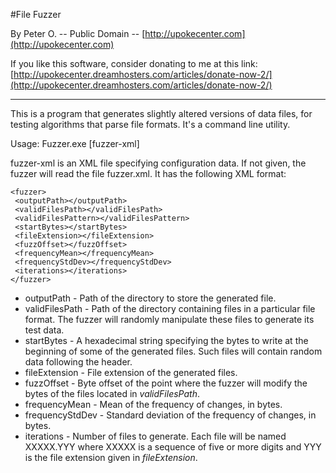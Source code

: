 #File Fuzzer

By Peter O. -- Public Domain -- [http://upokecenter.com](http://upokecenter.com)

If you like this software, consider donating to me at this link: [http://upokecenter.dreamhosters.com/articles/donate-now-2/](http://upokecenter.dreamhosters.com/articles/donate-now-2/)

----

This is a program that generates slightly altered versions
of data files, for testing algorithms that parse file formats.
It's a command line utility.

Usage:
Fuzzer.exe [fuzzer-xml]

fuzzer-xml is an XML file specifying configuration data. If not given, the fuzzer will
read the file fuzzer.xml. It has the following XML format:

    <fuzzer>
     <outputPath></outputPath>
     <validFilesPath></validFilesPath>
     <validFilesPattern></validFilesPattern>
     <startBytes></startBytes>
     <fileExtension></fileExtension>
     <fuzzOffset></fuzzOffset>
     <frequencyMean></frequencyMean>
     <frequencyStdDev></frequencyStdDev>
     <iterations></iterations>
    </fuzzer>

* outputPath - Path of the directory to store the generated file.
* validFilesPath - Path of the directory containing files in a particular file
  format. The fuzzer will randomly manipulate these files to generate its
  test data.
* startBytes - A hexadecimal string specifying the bytes to write at the
  beginning of some of the generated files. Such files will contain random
  data following the header.
* fileExtension - File extension of the generated files.
* fuzzOffset - Byte offset of the point where the fuzzer will modify the
  bytes of the files located in _validFilesPath_.
* frequencyMean - Mean of the frequency of changes, in bytes.
* frequencyStdDev - Standard deviation of the frequency of changes, in bytes.
* iterations - Number of files to generate. Each file will be named XXXXX.YYY
  where XXXXX is a sequence of five or more digits and YYY is the file
  extension given in _fileExtension_.
